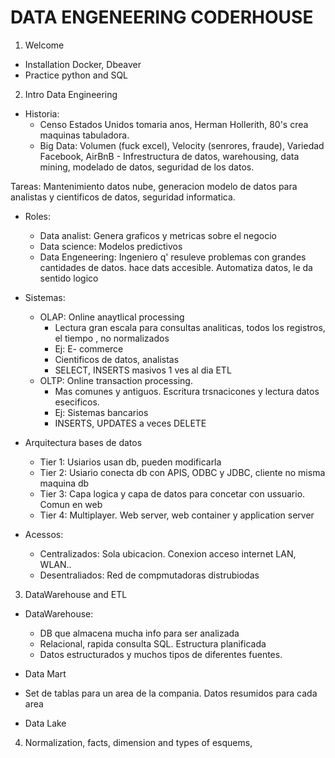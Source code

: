 # DATA ENGENEERING CODERHOUSE

1. Welcome
- Installation Docker, Dbeaver
- Practice python and SQL

2. Intro Data Engineering 

- Historia:
    - Censo Estados Unidos tomaria anos, Herman Hollerith, 80's crea maquinas tabuladora.
    - Big Data: Volumen (fuck excel), Velocity (senrores, fraude), Variedad
    Facebook, AirBnB - Infrestructura de datos, warehousing, data mining, modelado de datos, seguridad de los datos.

Tareas: Mantenimiento datos nube, generacion modelo de datos para analistas y cientificos de datos, seguridad informatica.

- Roles: 
    - Data analist: Genera graficos y metricas sobre el negocio
    - Data science: Modelos predictivos 
    - Data Engeneering: Ingeniero  q' resuleve problemas con grandes cantidades de datos. hace dats accesible.
    Automatiza datos, le da sentido logico
    
- Sistemas:
    - OLAP: Online anaytlical processing
        - Lectura gran escala para consultas analiticas, todos los registros, el tiempo , no normalizados
        - Ej: E- commerce
        - Cientificos de datos, analistas
        - SELECT, INSERTS masivos 1 ves al dia ETL
    - OLTP: Online transaction processing. 
        - Mas comunes y antiguos. Escritura trsnacicones y lectura datos esecificos. 
        - Ej: Sistemas bancarios
        -  INSERTS, UPDATES a veces DELETE

- Arquitectura bases de datos
    - Tier 1: Usiarios usan db, pueden modificarla
    - Tier 2: Usiario conecta db con APIS, ODBC y JDBC, cliente no misma maquina db
    - Tier 3: Capa logica y capa de datos para concetar con ussuario. Comun en web
    - Tier 4: Multiplayer. Web server, web container y application server

- Acessos:
    - Centralizados: Sola ubicacion. Conexion acceso internet LAN, WLAN..
    - Desentraliados: Red de compmutadoras distrubiodas

3. DataWarehouse and ETL

- DataWarehouse:
    - DB que almacena mucha info para ser analizada
    - Relacional, rapida consulta SQL. Estructura planificada
    - Datos estructurados y muchos tipos de diferentes fuentes.

- Data Mart
 - Set de tablas para un area de la compania. Datos resumidos para cada area


- Data Lake
    


4. Normalization, facts, dimension and types of esquems, 